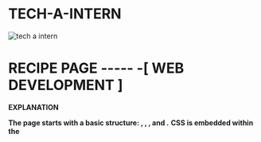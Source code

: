 # TECH-A-INTERN  


![tech a intern](https://github.com/Kalyan4636/TECH-A-INTERN/assets/79601235/852670fd-7924-479c-9f85-d5eb91ac0023)

# RECIPE  PAGE ----- -[  WEB DEVELOPMENT ]
**EXPLANATION**

**The page starts with a basic structure: <!DOCTYPE html>, <html>, <head>, and <body>.**
**CSS is embedded within the <style> tags in the <head> section to style the page.**
**The content of the recipe (title, ingredients, instructions, and image) is wrapped inside a <div> with the class "container" for styling purposes.**
**Colors are applied using CSS to headings, paragraphs, lists, and links.**
**An image of the chocolate chip cookies is included with the <img> tag.**
**Ingredients are listed using an unordered list (<ul>) and instructions are listed using an ordered list (<ol>).**
**The recipe can be further enhanced with additional styling, images, or interactive features as desired.**
